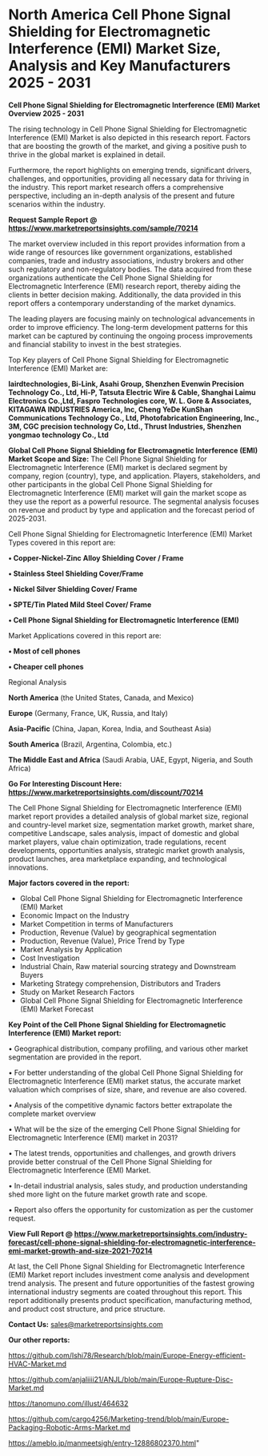 # North America Cell Phone Signal Shielding for Electromagnetic Interference (EMI) Market Size, Analysis and Key Manufacturers 2025 - 2031

<Strong> Cell Phone Signal Shielding for Electromagnetic Interference (EMI) Market Overview 2025 - 2031</strong>

The rising technology in Cell Phone Signal Shielding for Electromagnetic Interference (EMI) Market is also depicted in this research report. Factors that are boosting the growth of the market, and giving a positive push to thrive in the global market is explained in detail.

Furthermore, the report highlights on emerging trends, significant drivers, challenges, and opportunities, providing all necessary data for thriving in the industry. This report market research offers a comprehensive perspective, including an in-depth analysis of the present and future scenarios within the industry.

<strong>Request Sample Report @ <a href=https://www.marketreportsinsights.com/sample/70214>https://www.marketreportsinsights.com/sample/70214</a></strong>

The market overview included in this report provides information from a wide range of resources like government organizations, established companies, trade and industry associations, industry brokers and other such regulatory and non-regulatory bodies. The data acquired from these organizations authenticate the Cell Phone Signal Shielding for Electromagnetic Interference (EMI) research report, thereby aiding the clients in better decision making. Additionally, the data provided in this report offers a contemporary understanding of the market dynamics.

The leading players are focusing mainly on technological advancements in order to improve efficiency. The long-term development patterns for this market can be captured by continuing the ongoing process improvements and financial stability to invest in the best strategies.

Top Key players of Cell Phone Signal Shielding for Electromagnetic Interference (EMI) Market are:

<strong>lairdtechnologies, Bi-Link, Asahi Group, Shenzhen Evenwin Precision Technology Co., Ltd, Hi-P, Tatsuta Electric Wire & Cable, Shanghai Laimu Electronics Co.,Ltd, Faspro Technologies core, W. L. Gore & Associates, KITAGAWA INDUSTRIES America, Inc, Cheng YeDe KunShan Communications Technology Co., Ltd, Photofabrication Engineering, Inc., 3M, CGC precision technology Co, Ltd., Thrust Industries, Shenzhen yongmao technology Co., Ltd</strong>

<strong><b>Global Cell Phone Signal Shielding for Electromagnetic Interference (EMI) Market Scope and Size:</b></strong>
The Cell Phone Signal Shielding for Electromagnetic Interference (EMI) market is declared segment by company, region (country), type, and application. Players, stakeholders, and other participants in the global Cell Phone Signal Shielding for Electromagnetic Interference (EMI) market will gain the market scope as they use the report as a powerful resource. The segmental analysis focuses on revenue and product by type and application and the forecast period of 2025-2031.

Cell Phone Signal Shielding for Electromagnetic Interference (EMI) Market Types covered in this report are:

<strong>• Copper-Nickel-Zinc Alloy Shielding Cover / Frame

• Stainless Steel Shielding Cover/Frame

• Nickel Silver Shielding Cover/ Frame

• SPTE/Tin Plated Mild Steel Cover/ Frame

• Cell Phone Signal Shielding for Electromagnetic Interference (EMI)</strong>

Market Applications covered in this report are:

<strong>• Most of cell phones

• Cheaper cell phones</strong> 

Regional Analysis

<strong>North America</strong> (the United States, Canada, and Mexico)

<strong>Europe</strong> (Germany, France, UK, Russia, and Italy)

<strong>Asia-Pacific</strong> (China, Japan, Korea, India, and Southeast Asia)

<strong>South America</strong> (Brazil, Argentina, Colombia, etc.)

<strong>The Middle East and Africa</strong> (Saudi Arabia, UAE, Egypt, Nigeria, and South Africa)

<strong>Go For Interesting Discount Here: <a href=https://www.marketreportsinsights.com/discount/70214>https://www.marketreportsinsights.com/discount/70214</a></strong>

The Cell Phone Signal Shielding for Electromagnetic Interference (EMI) market report provides a detailed analysis of global market size, regional and country-level market size, segmentation market growth, market share, competitive Landscape, sales analysis, impact of domestic and global market players, value chain optimization, trade regulations, recent developments, opportunities analysis, strategic market growth analysis, product launches, area marketplace expanding, and technological innovations.

<strong><b>Major factors covered in the report:</b></strong>
<ul>
  <li>Global Cell Phone Signal Shielding for Electromagnetic Interference (EMI) Market </li>
  <li>Economic Impact on the Industry</li>
  <li>Market Competition in terms of Manufacturers</li>
  <li>Production, Revenue (Value) by geographical segmentation</li>
  <li>Production, Revenue (Value), Price Trend by Type</li>
  <li>Market Analysis by Application</li>
  <li>Cost Investigation</li>
  <li>Industrial Chain, Raw material sourcing strategy and Downstream Buyers</li>
  <li>Marketing Strategy comprehension, Distributors and Traders</li>
  <li>Study on Market Research Factors</li>
  <li>Global Cell Phone Signal Shielding for Electromagnetic Interference (EMI) Market Forecast</li>
</ul>

<strong><b>Key Point of the Cell Phone Signal Shielding for Electromagnetic Interference (EMI) Market report:</b></strong>

• Geographical distribution, company profiling, and various other market segmentation are provided in the report.

• For better understanding of the global Cell Phone Signal Shielding for Electromagnetic Interference (EMI) market status, the accurate market valuation which comprises of size, share, and revenue are also covered.

• Analysis of the competitive dynamic factors better extrapolate the complete market overview

• What will be the size of the emerging Cell Phone Signal Shielding for Electromagnetic Interference (EMI) market in 2031?

• The latest trends, opportunities and challenges, and growth drivers provide better construal of the Cell Phone Signal Shielding for Electromagnetic Interference (EMI) Market.

• In-detail industrial analysis, sales study, and production understanding shed more light on the future market growth rate and scope.

• Report also offers the opportunity for customization as per the customer request.

<strong><b>View Full Report @ <a href=https://www.marketreportsinsights.com/industry-forecast/cell-phone-signal-shielding-for-electromagnetic-interference-emi-market-growth-and-size-2021-70214>https://www.marketreportsinsights.com/industry-forecast/cell-phone-signal-shielding-for-electromagnetic-interference-emi-market-growth-and-size-2021-70214</a></b></strong>


At last, the Cell Phone Signal Shielding for Electromagnetic Interference (EMI) Market report includes investment come analysis and development trend analysis. The present and future opportunities of the fastest growing international industry segments are coated throughout this report. This report additionally presents product specification, manufacturing method, and product cost structure, and price structure.

<strong>Contact Us:</strong>
sales@marketreportsinsights.com

<strong>Our other reports:</strong>

<a href=https://github.com/Ishi78/Research/blob/main/Europe-Energy-efficient-HVAC-Market.md>https://github.com/Ishi78/Research/blob/main/Europe-Energy-efficient-HVAC-Market.md</a>

<a href=https://github.com/anjaliiii21/ANJL/blob/main/Europe-Rupture-Disc-Market.md>https://github.com/anjaliiii21/ANJL/blob/main/Europe-Rupture-Disc-Market.md</a>

<a href=https://tanomuno.com/illust/464632>https://tanomuno.com/illust/464632</a>

<a href=https://github.com/cargo4256/Marketing-trend/blob/main/Europe-Packaging-Robotic-Arms-Market.md>https://github.com/cargo4256/Marketing-trend/blob/main/Europe-Packaging-Robotic-Arms-Market.md</a>

<a href=https://ameblo.jp/manmeetsigh/entry-12886802370.html>https://ameblo.jp/manmeetsigh/entry-12886802370.html</a>"
